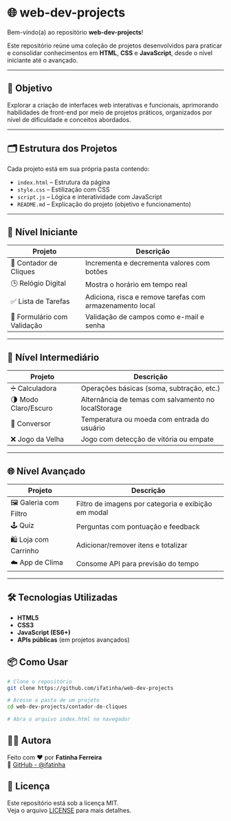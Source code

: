 # 🌐 web-dev-projects

Bem-vindo(a) ao repositório **web-dev-projects**!

Este repositório reúne uma coleção de projetos desenvolvidos para praticar e consolidar conhecimentos em **HTML**, **CSS** e **JavaScript**, desde o nível iniciante até o avançado.

---

## 🎯 Objetivo

Explorar a criação de interfaces web interativas e funcionais, aprimorando habilidades de front-end por meio de projetos práticos, organizados por nível de dificuldade e conceitos abordados.

---

## 🗂️ Estrutura dos Projetos

Cada projeto está em sua própria pasta contendo:

- `index.html` – Estrutura da página
- `style.css` – Estilização com CSS
- `script.js` – Lógica e interatividade com JavaScript
- `README.md` – Explicação do projeto (objetivo e funcionamento)

---

## 🔰 Nível Iniciante

| Projeto                    | Descrição                                                |
|---------------------------|----------------------------------------------------------|
| 📌 Contador de Cliques     | Incrementa e decrementa valores com botões              |
| 🕒 Relógio Digital         | Mostra o horário em tempo real                          |
| ✅ Lista de Tarefas        | Adiciona, risca e remove tarefas com armazenamento local|
| 📝 Formulário com Validação| Validação de campos como e-mail e senha                 |

---

## 🚀 Nível Intermediário

| Projeto                     | Descrição                                               |
|----------------------------|----------------------------------------------------------|
| ➗ Calculadora              | Operações básicas (soma, subtração, etc.)                |
| 🌗 Modo Claro/Escuro       | Alternância de temas com salvamento no localStorage      |
| 🔄 Conversor               | Temperatura ou moeda com entrada do usuário              |
| ❌ Jogo da Velha           | Jogo com detecção de vitória ou empate                   |

---

## 🌐 Nível Avançado

| Projeto                     | Descrição                                                |
|----------------------------|-----------------------------------------------------------|
| 🖼️ Galeria com Filtro       | Filtro de imagens por categoria e exibição em modal       |
| 🕹️ Quiz                    | Perguntas com pontuação e feedback                        |
| 🛍️ Loja com Carrinho       | Adicionar/remover itens e totalizar                       |
| ☁️ App de Clima            | Consome API para previsão do tempo                        |

---

## 🛠️ Tecnologias Utilizadas

- **HTML5**
- **CSS3**
- **JavaScript (ES6+)**
- **APIs públicas** (em projetos avançados)


## 📦 Como Usar

```bash
# Clone o repositório
git clone https://github.com/ifatinha/web-dev-projects

# Acesse a pasta de um projeto
cd web-dev-projects/contador-de-cliques

# Abra o arquivo index.html no navegador
```

## 👩‍💻 Autora

Feito com ❤️ por **Fatinha Ferreira**  
🔗 [GitHub - @ifatinha](https://github.com/ifatinha)

## 📜 Licença

Este repositório está sob a licença MIT.  
Veja o arquivo [LICENSE](./LICENSE) para mais detalhes.

